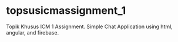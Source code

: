 # topsusicmassignment_1
Topik Khusus ICM 1 Assignment. Simple Chat Application using html, angular, and firebase.
